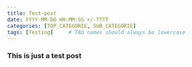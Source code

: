 ```yaml
---
title: Test-post
date: YYYY-MM-DD HH:MM:SS +/-TTTT
categories: [TOP_CATEGORIE, SUB_CATEGORIE]
tags: [Testing]     # TAG names should always be lowercase
---
```


### This is just a test post
